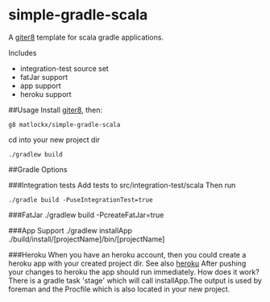 simple-gradle-scala
==================

A [giter8][g8] template for scala gradle applications.

Includes

* integration-test source set
* fatJar support
* app support
* heroku support

##Usage
Install [giter8][g8], then:

    g8 matlockx/simple-gradle-scala

cd into your new project dir

    ./gradlew build

##Gradle Options

###Integration tests
Add tests to src/integration-test/scala
Then run

    ./gradle build -PuseIntegrationTest=true

###FatJar
    ./gradlew build -PcreateFatJar=true

###App Support
	./gradlew installApp
	./build/install/[projectName]/bin/[projectName]

###Heroku
When you have an heroku account, then you could create a heroku app with your created project dir. 
See also [heroku](https://devcenter.heroku.com/articles/quickstart "Heroku Quickstart")
After pushing your changes to heroku the app should run immediately. How does it work? 
There is a gradle task 'stage' which will call installApp.The output is used by foreman and the Procfile which is also located in your new project.

[g8]: http://github.com/n8han/giter8#readme